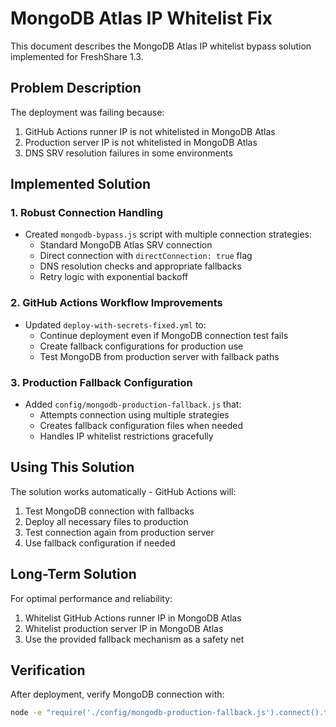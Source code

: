 # MongoDB Atlas IP Whitelist Fix

This document describes the MongoDB Atlas IP whitelist bypass solution implemented for FreshShare 1.3.

## Problem Description

The deployment was failing because:
1. GitHub Actions runner IP is not whitelisted in MongoDB Atlas
2. Production server IP is not whitelisted in MongoDB Atlas
3. DNS SRV resolution failures in some environments

## Implemented Solution

### 1. Robust Connection Handling
- Created `mongodb-bypass.js` script with multiple connection strategies:
  - Standard MongoDB Atlas SRV connection
  - Direct connection with `directConnection: true` flag
  - DNS resolution checks and appropriate fallbacks
  - Retry logic with exponential backoff

### 2. GitHub Actions Workflow Improvements
- Updated `deploy-with-secrets-fixed.yml` to:
  - Continue deployment even if MongoDB connection test fails
  - Create fallback configurations for production use
  - Test MongoDB from production server with fallback paths

### 3. Production Fallback Configuration
- Added `config/mongodb-production-fallback.js` that:
  - Attempts connection using multiple strategies
  - Creates fallback configuration files when needed
  - Handles IP whitelist restrictions gracefully

## Using This Solution

The solution works automatically - GitHub Actions will:
1. Test MongoDB connection with fallbacks
2. Deploy all necessary files to production
3. Test connection again from production server
4. Use fallback configuration if needed

## Long-Term Solution

For optimal performance and reliability:
1. Whitelist GitHub Actions runner IP in MongoDB Atlas
2. Whitelist production server IP in MongoDB Atlas
3. Use the provided fallback mechanism as a safety net

## Verification

After deployment, verify MongoDB connection with:
```bash
node -e "require('./config/mongodb-production-fallback.js').connect().then(() => console.log('Connected!'), err => console.error(err))"
```
